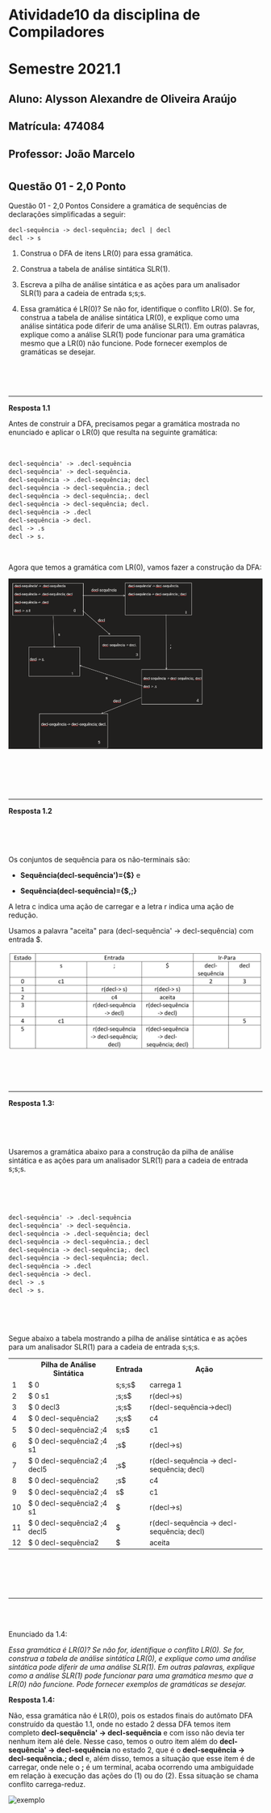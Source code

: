 # Atividade10 da disciplina de Compiladores
# Semestre 2021.1


## Aluno:     Alysson Alexandre de Oliveira Araújo
## Matrícula: 474084
## Professor: João Marcelo

#



## Questão 01 - 2,0 Ponto

Questão 01 - 2,0 Pontos
Considere a gramática de sequências de declarações simplificadas a seguir:

~~~~
decl-sequência -> decl-sequência; decl | decl
decl -> s
~~~~

1. Construa o DFA de itens LR(0) para essa gramática.

2. Construa a tabela de análise sintática SLR(1).

3. Escreva a pilha de análise sintática e as ações para um analisador SLR(1) para a cadeia de entrada s;s;s.

4. Essa gramática é LR(0)? Se não for, identifique o conflito LR(0). Se for, construa a tabela de análise sintática LR(0), e explique como uma análise sintática pode diferir de uma análise SLR(1). Em outras palavras, explique como a análise SLR(1) pode funcionar para uma gramática mesmo que a LR(0) não funcione. Pode fornecer exemplos de gramáticas se desejar.

<br>
<br>
<br>

****

**Resposta 1.1**

Antes de construir a DFA, precisamos pegar a gramática mostrada no enunciado e aplicar o LR(0) que resulta na seguinte gramática:

<br>

~~~~
decl-sequência' -> .decl-sequência 
decl-sequência' -> decl-sequência. 
decl-sequência -> .decl-sequência; decl
decl-sequência -> decl-sequência.; decl 
decl-sequência -> decl-sequência;. decl 
decl-sequência -> decl-sequência; decl. 
decl-sequência -> .decl 
decl-sequência -> decl. 
decl -> .s 
decl -> s. 
~~~~

<br>

Agora que temos a gramática com LR(0), vamos fazer a construção da DFA:

![DFA](DFA_1_1.png)

<br>
<br>
<br>
<br>

****

**Resposta 1.2**

<br>
<br>
<br>

Os conjuntos de sequência para os não-terminais são:
- **Sequência(decl-sequência')={$}** e 

- **Sequência(decl-sequência)={$,;}**

A letra c indica uma ação de carregar e a letra r indica uma ação de redução.

Usamos a palavra "aceita" para (decl-sequência' -> decl-sequência) com entrada $.

![tabela1](tabela_1_2.png)

<br>
<br>
<br>

****

**Resposta 1.3:**


<br>
<br>
<br>

Usaremos a gramática abaixo para a construção da pilha de análise sintática e as ações para um analisador SLR(1) para a cadeia de entrada s;s;s.


<br>
<br>
<br>


~~~~
decl-sequência' -> .decl-sequência 
decl-sequência' -> decl-sequência. 
decl-sequência -> .decl-sequência; decl
decl-sequência -> decl-sequência.; decl 
decl-sequência -> decl-sequência;. decl 
decl-sequência -> decl-sequência; decl. 
decl-sequência -> .decl 
decl-sequência -> decl. 
decl -> .s 
decl -> s. 
~~~~

<br>
<br>
<br>

Segue abaixo a tabela mostrando a pilha de análise sintática e as ações para um analisador SLR(1) para a cadeia de entrada s;s;s.

<table style="width:100%">
  <tr>
    <th></th>
    <th>Pilha de Análise Sintática</th>
    <th>Entrada</th>
    <th>Ação</th>
  </tr>
  <tr>
    <td>1</td>
    <td>$ 0 </td>
    <td>s;s;s$</td>
    <td>carrega 1</td>
  </tr>
  <tr>
    <td>2</td>
    <td>$ 0 s1 </td>
    <td>;s;s$</td>
    <td>r(decl->s)</td>
  </tr>
  <tr>
    <td>3</td>
    <td>$ 0 decl3 </td>
    <td>;s;s$</td>
    <td>r(decl-sequência->decl)</td>
  </tr>
  <tr>
    <td>4</td>
    <td>$ 0 decl-sequência2 </td>
    <td>;s;s$</td>
    <td>c4</td>
  </tr><tr>
    <td>5</td>
    <td>$ 0 decl-sequência2 ;4</td>
    <td>s;s$</td>
    <td>c1</td>
  </tr>
  <tr>
    <td>6</td>
    <td>$ 0 decl-sequência2 ;4 s1</td>
    <td>;s$</td>
    <td>r(decl->s)</td>
  </tr>
  <tr>
    <td>7</td>
    <td>$ 0 decl-sequência2 ;4 decl5</td>
    <td>;s$</td>
    <td>r(decl-sequência -> decl-sequência; decl)</td>
  </tr>
  <tr>
    <td>8</td>
    <td>$ 0 decl-sequência2 </td>
    <td>;s$</td>
    <td>c4</td>
  </tr>
  <tr>
    <td>9</td>
    <td>$ 0 decl-sequência2 ;4</td>
    <td>s$</td>
    <td>c1</td>
  </tr>
  <tr>
    <td>10</td>
    <td>$ 0 decl-sequência2 ;4 s1</td>
    <td>$</td>
    <td>r(decl->s)</td>
  </tr>
  <tr>
    <td>11</td>
    <td>$ 0 decl-sequência2 ;4 decl5</td>
    <td>$</td>
    <td>r(decl-sequência -> decl-sequência; decl)</td>
  </tr>
   <tr>
    <td>12</td>
    <td>$ 0 decl-sequência2 </td>
    <td>$</td>
    <td>aceita</td>
  </tr>

</table>



<br>
<br>
<br>
<br>

****

<br>
<br>


Enunciado da 1.4: 

<em> Essa gramática é LR(0)? Se não for, identifique o conflito LR(0). Se for, construa a tabela de análise sintática LR(0), e explique como uma análise sintática pode diferir de uma análise SLR(1). Em outras palavras, explique como a análise SLR(1) pode funcionar para uma gramática mesmo que a LR(0) não funcione. Pode fornecer exemplos de gramáticas se desejar.</em>


**Resposta 1.4:**

Não, essa gramática não é LR(0), pois os estados finais do autômato DFA construído da questão 1.1, onde no estado 2 dessa DFA temos item completo **decl-sequência' ->  decl-sequência** e com isso não devia ter nenhum item alé dele. Nesse caso, temos o outro item além do **decl-sequência' ->  decl-sequência** no estado 2, que é o **decl-sequência -> decl-sequência.; decl** e, além disso, temos a situação que esse item é de carregar, onde nele o **;** é um terminal, acaba ocorrendo uma ambiguidade em relação à execução das ações do (1) ou do (2). Essa situação se chama conflito carrega-reduz.

![exemplo](/exemplo_1_4.png)




<br>
<br>
<br>
<br>





















